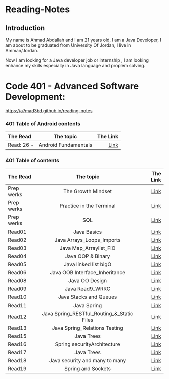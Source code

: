 # Reading-Notes

## Introduction
My name is Ahmad Abdallah and I am 21 years old, I am a Java Developer, I  am about to be graduated from University Of Jordan, I live in Amman/Jordan.

Now I am looking for a Java developer job or internship , I am looking enhance my skills especially in Java language and proplem solving.

# Code 401 - Advanced Software Development:

 https://a7mad3bd.github.io/reading-notes


 ### 401 Table of Android contents

| The Read	      | The topic    |              The Link |
| :---        |:-----------:|----------------------:|
| Read: 26 -  | Android Fundamentals | [Link](./Perp_The_Growth_Mindset.md) |

### 401 Table of contents

| The Read	      | The topic    |              The Link |
| :---        |:-----------:|----------------------:|
| Prep werks      | The Growth Mindset | [Link](./Perp_The_Growth_Mindset.md) |
| Prep werks      | Practice in the Terminal | [Link](./Prep_Terminal.md) |
| Prep werks      | SQL | [Link](./SQL_Prep_challenges/) |
| Read01      | Java Basics | [Link](./Read1_Java_Basics.md) |
| Read02      | Java Arrays_Loops_Imports | [Link](./Read2_Arrays_Loops_Imports.md) |
| Read03      | Java Map_Arraylist_FIO | [Link](./Read3_Map_prematives.md) |
| Read04      | Java OOP & Binary | [Link](./Read4_OOP.md) |
| Read05        | Java linked list bigO | [Link](./Read_linked_list_bigO.md) |
| Read06      | Java OOB Interface_Inheritance | [Link](./Read6_Interface_Inheritance.md) |
| Read08      | Java OO Design | [Link](./Read8_OODesign.md) |
| Read09      | Java Read9_WRRC | [Link](./Read9_WRRC.md) |
| Read10      | Java Stacks and Queues | [Link](./Read10_Stacks%20and%20Queues.md) |
| Read11      | Java Spring | [Link](./Read11_Spring.md) |
| Read12      | Java Spring_RESTful_Routing_&_Static Files | [Link](/Read12_Spring_RESTful.md) |
| Read13      | Java Spring_Relations Testing | [Link](/Read13_relations%20and%20testing.md) |
| Read15      | Java Trees | [Link](/Read15_Trees.md) |
| Read16      | Spring securityArchitecture | [Link](/Read16_securityArchitecture.md) |
| Read17      | Java Trees | [Link](/Read17_Spring_OAuth2.md) |
| Read18      | Java security and many to many | [Link](/Read18.md) |
| Read19      | Spring and Sockets | [Link](/Read19_Spring_Sockets.md) |



